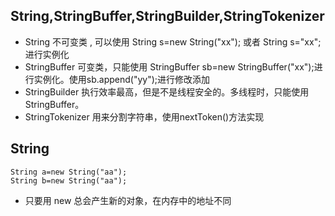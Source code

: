## String,StringBuffer,StringBuilder,StringTokenizer
- String 不可变类 , 可以使用 String s=new String("xx"); 或者 String s="xx";进行实例化
- StringBuffer 可变类，只能使用 StringBuffer sb=new StringBuffer("xx");进行实例化。使用sb.append("yy");进行修改添加
- StringBuilder 执行效率最高，但是不是线程安全的。多线程时，只能使用StringBuffer。
- StringTokenizer 用来分割字符串，使用nextToken()方法实现

## String 
```
String a=new String("aa");
String b=new String("aa");
```
- 只要用 new 总会产生新的对象，在内存中的地址不同